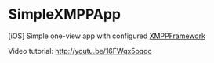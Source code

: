SimpleXMPPApp
=============

[iOS] Simple one-view app with configured [XMPPFramework](https://github.com/AndrewShmig/XMPPFramework)

Video tutorial: http://youtu.be/16FWqx5oqqc
